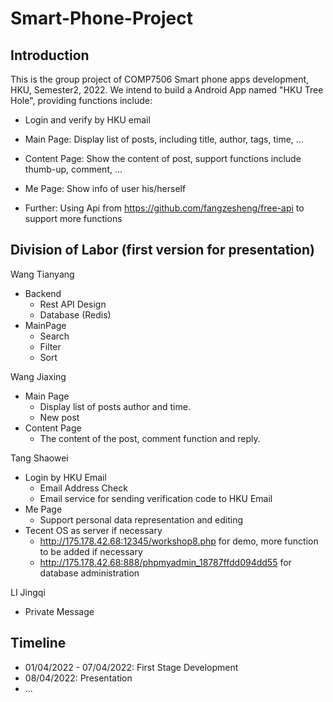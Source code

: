 # Smart-Phone-Project

## Introduction
This is the group project of COMP7506 Smart phone apps development, HKU, Semester2, 2022.
We intend to build a Android App named "HKU Tree Hole", providing functions include:
- Login and verify by HKU email
- Main Page: Display list of posts, including title, author, tags, time, ...
- Content Page: Show the content of post, support functions include thumb-up, comment, ...
- Me Page: Show info of user his/herself

- Further: Using Api from https://github.com/fangzesheng/free-api to support more functions

## Division of Labor (first version for presentation)
Wang Tianyang
- Backend
  - Rest API Design
  - Database (Redis)
- MainPage
  - Search
  - Filter
  - Sort

Wang Jiaxing
- Main Page
  - Display list of posts author and time.
  - New post
- Content Page
  - The content of the post, comment function and reply. 


Tang Shaowei

- Login by HKU Email
  - Email Address Check
  - Email service for sending verification code to HKU Email
- Me Page
  - Support personal data representation and editing
- Tecent OS as server if necessary
  - http://175.178.42.68:12345/workshop8.php for demo, more function to be added if necessary
  - http://175.178.42.68:888/phpmyadmin_18787ffdd094dd55 for database administration


LI Jingqi

- Private Message


## Timeline
- 01/04/2022 - 07/04/2022: First Stage Development
- 08/04/2022: Presentation
- ...
